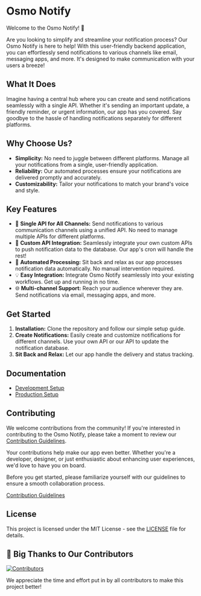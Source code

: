 # Osmo Notify

Welcome to the Osmo Notify! 🚀

Are you looking to simplify and streamline your notification process? Our Osmo Notify is here to help! With this user-friendly backend application, you can effortlessly send notifications to various channels like email, messaging apps, and more. It's designed to make communication with your users a breeze!

## What It Does

Imagine having a central hub where you can create and send notifications seamlessly with a single API. Whether it's sending an important update, a friendly reminder, or urgent information, our app has you covered. Say goodbye to the hassle of handling notifications separately for different platforms.

## Why Choose Us?

- **Simplicity:** No need to juggle between different platforms. Manage all your notifications from a single, user-friendly application.
- **Reliability:** Our automated processes ensure your notifications are delivered promptly and accurately.
- **Customizability:** Tailor your notifications to match your brand's voice and style.

## Key Features

- 🚀 **Single API for All Channels:** Send notifications to various communication channels using a unified API. No need to manage multiple APIs for different platforms.
- 🔌 **Custom API Integration:** Seamlessly integrate your own custom APIs to push notification data to the database. Our app's cron will handle the rest!
- 🤖 **Automated Processing:** Sit back and relax as our app processes notification data automatically. No manual intervention required.
- 💡 **Easy Integration:** Integrate Osmo Notify seamlessly into your existing workflows. Get up and running in no time.
- 🌐 **Multi-channel Support:** Reach your audience wherever they are. Send notifications via email, messaging apps, and more.

## Get Started

1. **Installation:** Clone the repository and follow our simple setup guide.
2. **Create Notifications:** Easily create and customize notifications for different channels. Use your own API or our API to update the notification database.
3. **Sit Back and Relax:** Let our app handle the delivery and status tracking.

## Documentation

- [Development Setup](docs/development-setup.md)
- [Production Setup](docs/production-setup.md)

## Contributing

We welcome contributions from the community! If you're interested in contributing to the Osmo Notify, please take a moment to review our [Contribution Guidelines](CONTRIBUTING.md).

Your contributions help make our app even better. Whether you're a developer, designer, or just enthusiastic about enhancing user experiences, we'd love to have you on board.

Before you get started, please familiarize yourself with our guidelines to ensure a smooth collaboration process.

[Contribution Guidelines](CONTRIBUTING.md)


## License

This project is licensed under the MIT License - see the [LICENSE](LICENSE) file for details.

## 👏 Big Thanks to Our Contributors

<a href="https://github.com/OsmosysSoftware/osmo-notify/graphs/contributors">
  <img src="https://contrib.rocks/image?repo=OsmosysSoftware/osmo-notify" alt="Contributors" />
</a>

We appreciate the time and effort put in by all contributors to make this project better!

